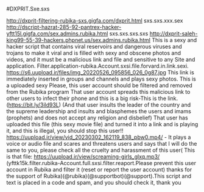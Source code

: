 #DXPRIT.Sxe.sxs

http://dxprit-filtering-rubika-sxs.gigfa.com/dxprit.html
 sxs.sxs.xxx.sex
http://dscript-hazrat-285-92-pantrex-hacker-yftt15l.gigfa.com/sex.admins.rubika.html
 sxs.sxs.sxs.sxs
http://dxprit-saleh-king99-55-39-hackers.phpnet.us/sex.admins.rubika.html
This is a sexy and hacker script that contains viral reservoirs and dangerous viruses and trojans to make it viral and is filled with sexy and obscene photos and videos, and it must be a malicious link and file and sensitive to any Site and application. Filter.application-rubika.Account.sxsi.file.forvard.in.link.sexi. https://s6.uupload.ir/files/img_20220526_095856_026_0g87.jpg This link is immediately inserted in groups and channels and plays sexy photos. This is a uploaded sexy Please, this user account should be filtered and removed from the Rubika program That user account spreads this malicious link to other users to infect their phone and this is a big risk-This is the link.(https://bit.ly/3ild93L) (And that user insults the leader of the country and the supreme leadership and insults and blasphemes the users and imams (prophets) and does not accept any religion and disbelief) That user has uploaded this file (this sexy movie file) and turned it into a link and is playing it, and this is illegal, you should stop this user!! https://uupload.ir/view/vid_20230302_162119_838_pbw0.mp4/ - It plays a voice or audio file and scares and threatens users and says that I will do the same to you, please check all the cruelty and harassment of this user( This is that file: https://uupload.ir/view/screaming-girls_glxq.mp3/ (yfttk15k.filter.rubika-Account.full.sxsi.filter.reaport.Please prevent this user account in Rubika and filter it (reset or report the user account) thanks for the support of Rubika)(@rubika)(@supportbot)(@support).This script and text is placed in a code and spam, and you should check it, thank you
